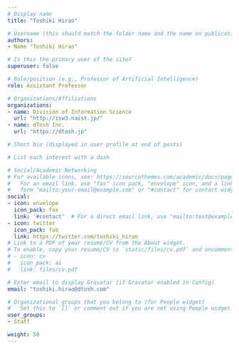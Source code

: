 ```yaml
---
# Display name
title: "Toshiki Hirao"

# Username (this should match the folder name and the name on publications)
authors:
- Name "Toshiki Hirao"

# Is this the primary user of the site?
superuser: false

# Role/position (e.g., Professor of Artificial Intelligence)
role: Assistant Professor

# Organizations/Affiliations
organizations:
- name: Division of Information Science
  url: "http://isw3.naist.jp/"
- name: dTosh Inc.
  url: "https://dtosh.jp"

# Short bio (displayed in user profile at end of posts)

# List each interest with a dash

# Social/Academic Networking
# For available icons, see: https://sourcethemes.com/academic/docs/page-builder/#icons
#   For an email link, use "fas" icon pack, "envelope" icon, and a link in the
#   form "mailto:your-email@example.com" or "#contact" for contact widget.
social:
- icon: envelope
  icon_pack: fas
  link: '#contact'  # For a direct email link, use "mailto:test@example.org".
- icon: twitter
  icon_pack: fab
  link: https://twitter.com/toshiki_hirao
# Link to a PDF of your resume/CV from the About widget.
# To enable, copy your resume/CV to `static/files/cv.pdf` and uncomment the lines below.
# - icon: cv
#   icon_pack: ai
#   link: files/cv.pdf

# Enter email to display Gravatar (if Gravatar enabled in Config)
email: "toshiki.hirao@dtosh.com"

# Organizational groups that you belong to (for People widget)
#   Set this to `[]` or comment out if you are not using People widget.
user_groups:
- Staff

weight: 50
---
```

